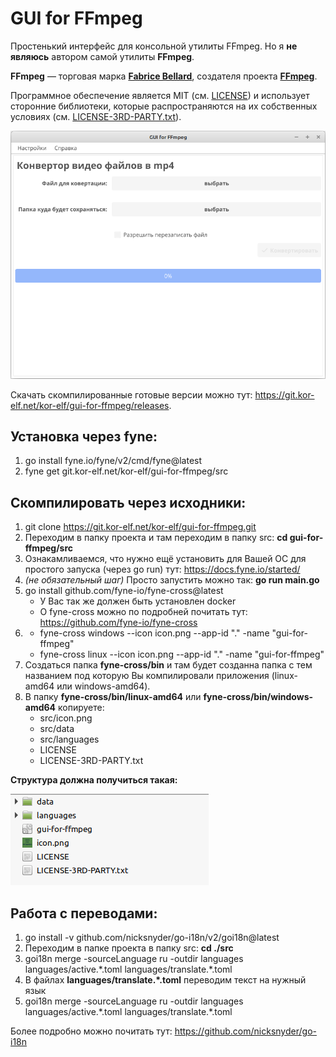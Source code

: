 # GUI for FFmpeg

<p>Простенький интерфейс для консольной утилиты FFmpeg. Но я <strong>не являюсь</strong> автором самой утилиты <strong>FFmpeg</strong>.</p>
<p><strong>FFmpeg</strong> — торговая марка <strong><a href="http://bellard.org/" target="_blank">Fabrice Bellard</a></strong>, создателя проекта <strong><a href="https://ffmpeg.org/about.html" target="_blank">FFmpeg</a></strong>.</p>

<p>Программное обеспечение является MIT (см. <a href="https://git.kor-elf.net/kor-elf/gui-for-ffmpeg/src/branch/main/LICENSE">LICENSE</a>) и использует сторонние библиотеки, которые распространяются на их собственных условиях (см. <a href="https://git.kor-elf.net/kor-elf/gui-for-ffmpeg/src/branch/main/LICENSE-3RD-PARTY.txt">LICENSE-3RD-PARTY.txt</a>).</p>

<img src="images/screenshot-gui-for-ffmpeg.png">

<p>Скачать скомпилированные готовые версии можно тут: <a href="https://git.kor-elf.net/kor-elf/gui-for-ffmpeg/releases">https://git.kor-elf.net/kor-elf/gui-for-ffmpeg/releases</a>.</p>

## Установка через fyne:
1. go install fyne.io/fyne/v2/cmd/fyne@latest
2. fyne get git.kor-elf.net/kor-elf/gui-for-ffmpeg/src

## Скомпилировать через исходники:
1. git clone https://git.kor-elf.net/kor-elf/gui-for-ffmpeg.git
2. Переходим в папку проекта и там переходим в папку src: **cd gui-for-ffmpeg/src**
3. Ознакамливаемся, что нужно ещё установить для Вашей ОС для простого запуска (через go run) тут: https://docs.fyne.io/started/
4. *(не обязательный шаг)* Просто запустить можно так: **go run main.go**
5. go install github.com/fyne-io/fyne-cross@latest
   * У Вас так же должен быть установлен docker
   * О fyne-cross можно по подробней почитать тут: https://github.com/fyne-io/fyne-cross
6. * fyne-cross windows --icon icon.png --app-id "." -name "gui-for-ffmpeg"
   * fyne-cross linux --icon icon.png --app-id "." -name "gui-for-ffmpeg"
7. Создаться папка **fyne-cross/bin** и там будет созданна папка с тем названием под которую Вы компилировали приложения (linux-amd64 или windows-amd64).
8. В папку **fyne-cross/bin/linux-amd64** или **fyne-cross/bin/windows-amd64** копируете:
   * src/icon.png
   * src/data
   * src/languages
   * LICENSE
   * LICENSE-3RD-PARTY.txt
<p><strong>Структура должна получиться такая:</strong></p>
<img src="images/screenshot-folder-structure.png">

## Работа с переводами:
1. go install -v github.com/nicksnyder/go-i18n/v2/goi18n@latest
2. Переходим в папке проекта в папку src: **cd ./src**
3. goi18n merge -sourceLanguage ru -outdir languages languages/active.\*.toml languages/translate.\*.toml
4. В файлах **languages/translate.\*.toml** переводим текст на нужный язык
5. goi18n merge -sourceLanguage ru -outdir languages languages/active.\*.toml languages/translate.\*.toml

Более подробно можно почитать тут: https://github.com/nicksnyder/go-i18n